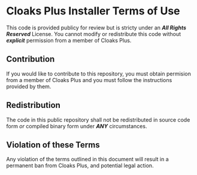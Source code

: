 # Cloaks Plus Installer Terms of Use

This code is provided publicy for review but is stricty under an ***All Rights Reserved*** License. 
You cannot modify or redistribute this code without ***explicit*** permission from a member of Cloaks Plus.

## Contribution

If you would like to contribute to this repository, you must obtain permision from a member of Cloaks Plus and you must follow the instructions provided by them.

## Redistribution

The code in this public repository shall not be redistributed in source code form *or* compiled binary form under ***ANY*** circumstances. 

## Violation of these Terms

Any violation of the terms outlined in this document will result in a permanent ban from Cloaks Plus, and potential legal action.
